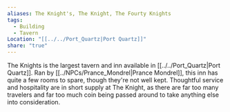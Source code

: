 ```yaml
---
aliases: The Knight's, The Knight, The Fourty Knights
tags:
  - Building
  - Tavern
Location: "[[../../Port_Quartz|Port Quartz]]"
share: "true"
---
```


The Knights is the largest tavern and inn available in [[../../Port_Quartz|Port Quartz]]. Ran by [[../NPCs/Prance_Mondrel|Prance Mondrel]], this inn has quite a few rooms to spare, though they're not well kept. Thoughtful service and hospitality are in short supply at The Knight, as there are far too many travelers and far too much coin being passed around to take anything else into consideration. 